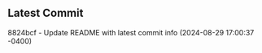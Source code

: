 
## Latest Commit
8824bcf - Update README with latest commit info (2024-08-29 17:00:37 -0400) <Yunxi-Zhou>
